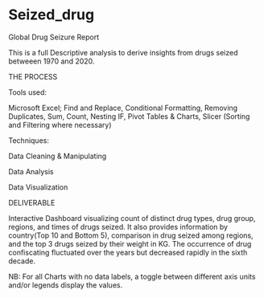 # Seized_drug
Global Drug Seizure Report 


This is a full Descriptive analysis to derive insights from drugs seized betweeen 1970 and 2020.

THE PROCESS

Tools used:

Microsoft Excel; Find and Replace, Conditional Formatting, Removing Duplicates, Sum, Count, Nesting IF, Pivot Tables & Charts, Slicer (Sorting and Filtering where necessary)

Techniques:

Data Cleaning & Manipulating

Data Analysis

Data Visualization


DELIVERABLE

Interactive Dashboard visualizing count of distinct drug types, drug group, regions, and times of drugs seized. It also provides information by country(Top 10 and Bottom 5), comparison in drug seized among regions, and the top 3 drugs seized by their weight in KG.  The occurrence of drug confiscating fluctuated over the years but decreased rapidly in the sixth decade.


NB: For all Charts with no data labels, a toggle between different axis units and/or legends display the values.
